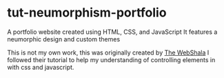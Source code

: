 # tut-neumorphism-portfolio

A portfolio website created using HTML, CSS, and JavaScript
It features a neumorphic design and custom themes

This is not my own work, this was originally created by [The WebShala](https://www.facebook.com/The-WebShala-1094349444089751/)
I followed their tutorial to help my understanding of controlling elements in with css and javascript.
